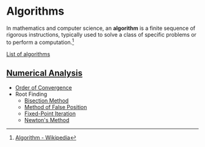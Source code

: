 # Algorithms
In mathematics and computer science, an **algorithm** is a finite sequence of rigorous instructions, typically used to solve a class of specific problems or to perform a computation.[^wiki]

[List of algorithms](https://en.wikipedia.org/wiki/List_of_algorithms)

[^wiki]: [Algorithm - Wikipedia](https://en.wikipedia.org/wiki/Algorithm)

## [Numerical Analysis](Numerical%20Analysis/README.md)
- [Order of Convergence](Numerical%20Analysis/Order%20of%20Convergence.md)
- Root Finding
  - [Bisection Method](Numerical%20Analysis/Root%20Finding/Bisection%20Method.md)
  - [Method of False Position](Numerical%20Analysis/Root%20Finding/Method%20of%20False%20Position.md)
  - [Fixed-Point Iteration](Numerical%20Analysis/Root%20Finding/Fixed-Point%20Iteration.md)
  - [Newton's Method](Numerical%20Analysis/Root%20Finding/Newton's%20Method.md)